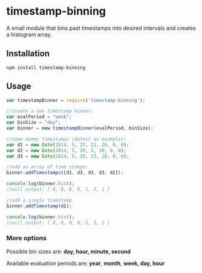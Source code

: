 timestamp-binning
=================

A small module that bins past timestamps into desired intervals and creates a histogram array.

## Installation

`npm install timestamp-binning`

## Usage
```js
var timestampBinner = require('timestamp-binning');

//create a new timestamp binner:
var evalPeriod = "week";
var binSize = "day";
var binner = new timestampBinner(evalPeriod, binSize);

//some dummy timestamps (dates) as examples:
var d1 = new Date(2014, 5, 27, 21, 20, 0, 0);
var d2 = new Date(2014, 5, 29, 2, 20, 0, 0);
var d3 = new Date(2014, 5, 28, 23, 20, 0, 0);

//add an array of time stamps:
binner.addTimestamps([d1, d3, d3, d3, d2]);

console.log(binner.hist);
//will output: [ 0, 0, 0, 0, 1, 3, 1 ]

//add a single timestamp
binner.addTimestamp(d1);

console.log(binner.hist);
//will output: [ 0, 0, 0, 0, 2, 3, 1 ]
```

### More options

Possible bin sizes are: **day, hour, minute, second**

Available evaluation periods are: **year**, **month**, **week, day, hour**
